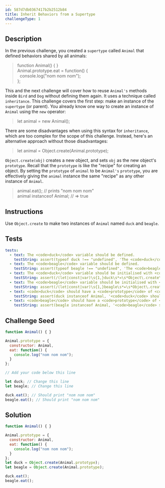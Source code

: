 ```yaml
---
id: 587d7db0367417b2b2512b84
title: Inherit Behaviors from a Supertype
challengeType: 1
---
```


## Description
<section id='description'>
In the previous challenge, you created a <code>supertype</code> called <code>Animal</code> that defined behaviors shared by all animals:
<blockquote>function Animal() { }<br>Animal.prototype.eat = function() {<br>&nbsp;&nbsp;console.log("nom nom nom");<br>};</blockquote>
This and the next challenge will cover how to reuse <code>Animal's</code> methods inside <code>Bird</code> and <code>Dog</code> without defining them again. It uses a technique called <code>inheritance</code>.
This challenge covers the first step: make an instance of the <code>supertype</code> (or parent).
You already know one way to create an instance of <code>Animal</code> using the <code>new</code> operator:
<blockquote>let animal = new Animal();</blockquote>
There are some disadvantages when using this syntax for <code>inheritance</code>, which are too complex for the scope of this challenge. Instead, here's an alternative approach without those disadvantages:
<blockquote>let animal = Object.create(Animal.prototype);</blockquote>
<code>Object.create(obj)</code> creates a new object, and sets <code>obj</code> as the new object's <code>prototype</code>. Recall that the <code>prototype</code> is like the "recipe" for creating an object. By setting the <code>prototype</code> of <code>animal</code> to be <code>Animal's</code> <code>prototype</code>, you are effectively giving the <code>animal</code> instance the same "recipe" as any other instance of <code>Animal</code>.
<blockquote>animal.eat(); // prints "nom nom nom"<br>animal instanceof Animal; // => true</blockquote>
</section>

## Instructions
<section id='instructions'>
Use <code>Object.create</code> to make two instances of <code>Animal</code> named <code>duck</code> and <code>beagle</code>.
</section>

## Tests
<section id='tests'>

```yml
tests:
  - text: The <code>duck</code> variable should be defined.
    testString: assert(typeof duck !== "undefined", 'The <code>duck</code> variable should be defined.');
  - text: The <code>beagle</code> variable should be defined.
    testString: assert(typeof beagle !== "undefined", 'The <code>beagle</code> variable should be defined.');
  - text: The <code>duck</code> variable should be initialised with <code>Object.create</code>.
    testString: assert(/(let|const|var)\s{1,}duck\s*=\s*Object\.create\s*\(\s*Animal\.prototype\s*\)\s*/.test(code), 'The <code>duck</code> variable should be initialised with <code>Object.create</code>.');
  - text: The <code>beagle</code> variable should be initialised with <code>Object.create</code>.
    testString: assert(/(let|const|var)\s{1,}beagle\s*=\s*Object\.create\s*\(\s*Animal\.prototype\s*\)\s*/.test(code), 'The <code>beagle</code> variable should be initialised with <code>Object.create</code>.');
  - text: <code>duck</code> should have a <code>prototype</code> of <code>Animal</code>.
    testString: assert(duck instanceof Animal, '<code>duck</code> should have a <code>prototype</code> of <code>Animal</code>.');
  - text: <code>beagle</code> should have a <code>prototype</code> of <code>Animal</code>.
    testString: assert(beagle instanceof Animal, '<code>beagle</code> should have a <code>prototype</code> of <code>Animal</code>.');

```

</section>

## Challenge Seed
<section id='challengeSeed'>

<div id='js-seed'>

```js
function Animal() { }

Animal.prototype = {
  constructor: Animal,
  eat: function() {
    console.log("nom nom nom");
  }
};

// Add your code below this line

let duck; // Change this line
let beagle; // Change this line

duck.eat(); // Should print "nom nom nom"
beagle.eat(); // Should print "nom nom nom"
```

</div>



</section>

## Solution
<section id='solution'>


```js
function Animal() { }

Animal.prototype = {
  constructor: Animal,
  eat: function() {
    console.log("nom nom nom");
  }
};
let duck = Object.create(Animal.prototype);
let beagle = Object.create(Animal.prototype);

duck.eat();
beagle.eat();
```

</section>
